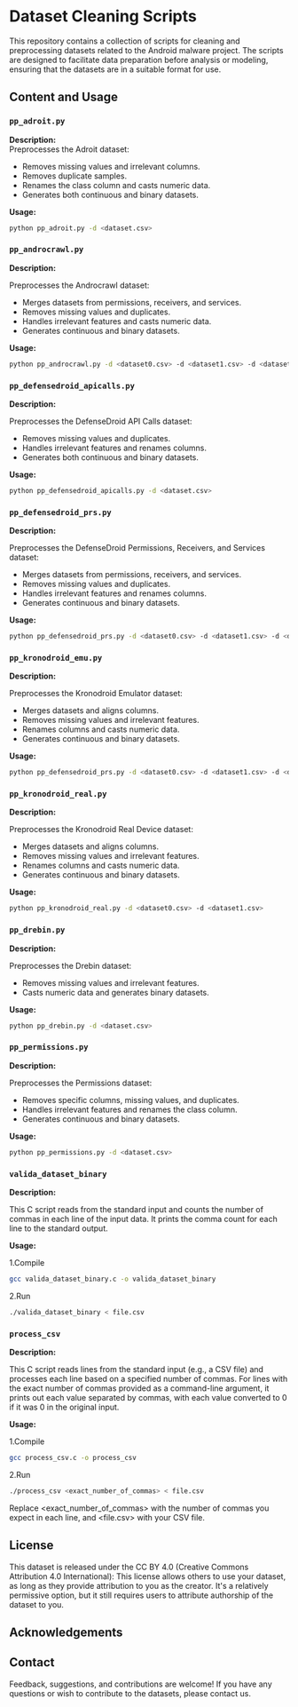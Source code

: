 # Dataset Cleaning Scripts

This repository contains a collection of scripts for cleaning and preprocessing datasets related to the Android malware project. The scripts are designed to facilitate data preparation before analysis or modeling, ensuring that the datasets are in a suitable format for use.

## Content and Usage

### `pp_adroit.py`

**Description:**  
Preprocesses the Adroit dataset:

- Removes missing values and irrelevant columns.
- Removes duplicate samples.
- Renames the class column and casts numeric data.
- Generates both continuous and binary datasets.

**Usage:**  

```bash
python pp_adroit.py -d <dataset.csv>
 ```

### `pp_androcrawl.py`

**Description:**

Preprocesses the Androcrawl dataset:

- Merges datasets from permissions, receivers, and services.
- Removes missing values and duplicates.
- Handles irrelevant features and casts numeric data.
- Generates continuous and binary datasets.

**Usage:**

```bash
python pp_androcrawl.py -d <dataset0.csv> -d <dataset1.csv> -d <dataset2.csv>
 ```

### `pp_defensedroid_apicalls.py`

**Description:**

Preprocesses the DefenseDroid API Calls dataset:

- Removes missing values and duplicates.
- Handles irrelevant features and renames columns.
- Generates both continuous and binary datasets.

**Usage:** 

```bash
python pp_defensedroid_apicalls.py -d <dataset.csv>
 ```

### `pp_defensedroid_prs.py`

**Description:**

Preprocesses the DefenseDroid Permissions, Receivers, and Services dataset:

- Merges datasets from permissions, receivers, and services.
- Removes missing values and duplicates.
- Handles irrelevant features and renames columns.
- Generates continuous and binary datasets.

**Usage:**

```bash
python pp_defensedroid_prs.py -d <dataset0.csv> -d <dataset1.csv> -d <dataset2.csv>

 ```

### `pp_kronodroid_emu.py`

**Description:**

Preprocesses the Kronodroid Emulator dataset:

- Merges datasets and aligns columns.
- Removes missing values and irrelevant features.
- Renames columns and casts numeric data.
- Generates continuous and binary datasets.

**Usage:**

```bash
python pp_defensedroid_prs.py -d <dataset0.csv> -d <dataset1.csv> -d <dataset2.csv>
 ```

### `pp_kronodroid_real.py`

**Description:**

Preprocesses the Kronodroid Real Device dataset:

- Merges datasets and aligns columns.
- Removes missing values and irrelevant features.
- Renames columns and casts numeric data.
- Generates continuous and binary datasets.

**Usage:**

```bash
python pp_kronodroid_real.py -d <dataset0.csv> -d <dataset1.csv> 
```

### `pp_drebin.py`

**Description:**

Preprocesses the Drebin dataset:

- Removes missing values and irrelevant features.
- Casts numeric data and generates binary datasets.

**Usage:**

```bash
python pp_drebin.py -d <dataset.csv>
 ```

### `pp_permissions.py`

**Description:**

Preprocesses the Permissions dataset:

- Removes specific columns, missing values, and duplicates.
- Handles irrelevant features and renames the class column.
- Generates continuous and binary datasets.

**Usage:**

```bash
python pp_permissions.py -d <dataset.csv>
 ```

### `valida_dataset_binary`

**Description:**

 This C script reads from the standard input and counts the number of commas in each line of the input data. It prints the comma count for each line to the standard output.

 **Usage:**

 1.Compile

 ```bash
gcc valida_dataset_binary.c -o valida_dataset_binary
 ```

 2.Run

  ```bash
./valida_dataset_binary < file.csv
 ```

### `process_csv`

**Description:**

 This C script reads lines from the standard input (e.g., a CSV file) and processes each line based on a specified number of commas. For lines with the exact number of commas provided as a command-line argument, it prints out each value separated by commas, with each value converted to 0 if it was 0 in the original input.

**Usage:**

1.Compile

 ```bash
gcc process_csv.c -o process_csv
 ```

2.Run 

  ```bash
./process_csv <exact_number_of_commas> < file.csv
```

Replace <exact_number_of_commas> with the number of commas you expect in each line, and <file.csv> with your CSV file.

## License

This dataset is released under the CC BY 4.0 (Creative Commons Attribution 4.0 International): This license allows others to use your dataset, as long as they provide attribution to you as the creator. It's a relatively permissive option, but it still requires users to attribute authorship of the dataset to you.

## Acknowledgements


## Contact

Feedback, suggestions, and contributions are welcome! If you have any questions or wish to contribute to the datasets, please contact us.